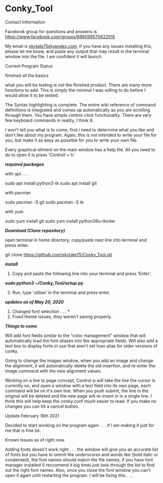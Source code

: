 # Conky_Tool

Contact Information

Facebook group for questions and answers is 
https://www.facebook.com/groups/666099570622915

My email is skytale75@yandex.com, if you have any issues
installing this, please let me know, and paste any output
that may result in the terminal window into the file. I am
confident it will launch.

Current Program Status

finished all the basics

what you will be testing is not the finished product. There
are many more functions to add. This is simply the minimal
I was willing to do before I would allow it to be tested.

The Syntax highlighting is complete. The entire
wiki reference of command definitions is integrated and comes
up automatically as you are scrolling through them. You have
simple control-click functionality. There are very few
keyboard commands in reality, I think 8.

I won't tell you what is to come, first i need to determine
what you like and don't like about my program. Again, this 
is not intended to write your file for you, but make it as
easy as possible for you to write your own file.

Every graphical eliment on the main window has a help file.
All you need to do to open it is press 'Controll + h'.

***required packages***

with apt . . .

sudo apt install python3-tk
sudo apt install git

with pacman

sudo pacman -S git
sudo pacman -S tk

with yum

sudo yum install git
sudo yum install python36u-tkinter

***Download (Clone repository)***

open terminal in home directory, copy/paste next line into
terminal and press enter.

git clone https://github.com/skytale75/Conky_Tool.git



***install***

1) Copy and paste the following line into your terminal
and press 'Enter'.


***sudo python3 ~/Conky_Tool/setup.py***


2) Run, type 'utilise' in the terminal and press enter.

***updates as of May 20, 2020***

1) Changed font selection . . . *
2) Fixed theme issues, they weren't saving properly.

***Things to come***

Will add font fields similar to the "color management" window
that will automatically load the font aliases into the appropriate
fields. Will also add a text box to display fonts in use that aren't
set toan alias for older versions of conky.

Going to change the images window, when you add an image and change the
alignment, it will automatically delete the old insertion, and re-enter
the image command with the new alignment values.

Working on a line to page concept, Control-p will take the line the 
cursor is currently on, and open a window with a text field into
its own page, each command will be on it's own line. When you push
submit, the line in the original will be deleted and the new page will
re-insert in in a single line. I think this will help keep the
conky.conf much easier to read. If you make no changes you can hit
a cancel button.

Update February 16th 2021

Decided to start working on the program again . . . if I am making it just for me that is fine lol.

Known Issues as of right now.

Adding fonts doesn't work right . . . the window will give you an accurate list of fonts but you have to ommit the underscores and words like (bold italic or condensed), the font names should match the file names, if you have font manager installed (I reccomend it big time) just look through the list to find out the right font names. Also, once you close the font window you can't open it again until restarting the program. I will be fixing this . . . 

